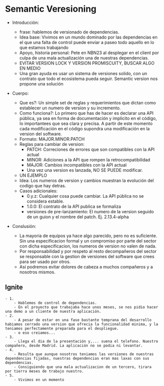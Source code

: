 # Semantic Veresioning

  - Introducción:
    - frase: hablemos de versionado de dependencias.
    - Idea base: Vivimos en un mundo dominado por las dependencias en el que una falta
      de control puede enviar a paseo todo aquello en lo que estamos trabajando
    - Apoyo, historia personal: Pete en NBN23 al desplegar en el client por culpa de una mala actualización una de nuestras dependencias.
    - EVITAR VERSION LOCK Y VERSION PROMISCUITY, BUSCAR ALGO EN MEDIO
    - Una gran ayuda es usar un sistema de versiones solido, con un contrato que todo el ecosistema pueda seguir. Semantic version nos propone una solución

  - Cuerpo:
    - Que es?: Un simple set de reglas y requerimientos que dictan como establecer un numero de version y su incremento.
    - Como funciona?: Lo primero que has de hacer es declarar una API pública, ya sea en forma de documentación y implicito en el código, lo importantees que sea clara y precisa. A partir de este momento cada modificación en el código supondra una modificación en la version del software.
    - Formato: MAJOR.MINOR.PATCH
    - Reglas para cambiar de version:
      - PATCH: Correciones de errores que son compatibles con la API actual
      - MINOR: Adiciones a la API que rompen la retrocompatibilidad
      - MAJOR: Cambios incompatibles con la API actual
      - Una vez una version es lanzada, NO SE PUEDE modificar.
    - UN EJEMPLO
    - Idea: Los numeros de version y cambios muestran la evolución del codigo que hay detras.
    - Casos adicionales:
      - 0.y.z: Cualquier cosa puede cambiar. La API pública no se considera estable.
      - 1.0.0: El contrato de la API publica se formaliza
      - versiones de pre-lanzamiento: El numero de la version seguido de un guion y el nombre del patch. Ej. 2.13.4-alpha

  - Conslusión:
    - La mayoria de equipos ya hace algo parecido, pero no es suficiente. Sin una especificacion formal y un compromiso por parte del sector con dicha especificacion, los numeros de version no valen de nada.
    - Por responsabilidad y por respeto al resto decompañeros del sector se responsable con la gestion de versiones del software que crees para ser usado por otros.
    - Así podremos evitar dolores de cabeza a muchos compañeros y a nosotros mismos.

## Ignite

	- 1.
		- Hablemos de control de dependencias.
		- En el proyecto que trabajaba hace unos meses, se nos pidio hacer una demo a un cliente de nuestra aplicación.
	- 2.
		- A pesar de estar en una fase bastante temprana del desarrollo habiamos cerrado una version que ofrecia la funcionalidad minima, y la teniamos perfectamente preparada para el despliegue.
		- o eso creiamos...
	- 3.
		- Llega el dia de la presentación y,... suena el telefono. Nuestro compañero, desde Madrid. La aplicación no se podia ni levantar.
	- 4.
		- Resulta que aunque nosotros teniamos las versiones de nuestras dependencias fijadas, nuestras dependencias eran mas laxas con sus dependencias.
		- Consiguiendo que una mala actualizacion de un tercero, tirara por tierra meses de trabajo nuestro.
	- 5.
		- Vivimos en un momento 

